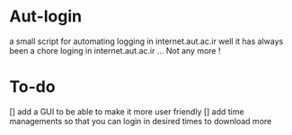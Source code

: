 # Aut-login
a small script for automating logging in internet.aut.ac.ir 
well it has always been a chore loging in internet.aut.ac.ir ... Not any more !
# To-do
[] add a GUI to be able to make it more user friendly
[] add time managements so that you can login in desired times to download more 
